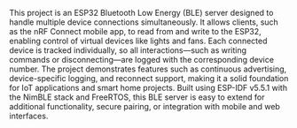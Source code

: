 This project is an ESP32 Bluetooth Low Energy (BLE) server designed to handle multiple device connections simultaneously. It allows clients, such as the nRF Connect mobile app, to read from and write to the ESP32, enabling control of virtual devices like lights and fans. Each connected device is tracked individually, so all interactions—such as writing commands or disconnecting—are logged with the corresponding device number. The project demonstrates features such as continuous advertising, device-specific logging, and reconnect support, making it a solid foundation for IoT applications and smart home projects. Built using ESP-IDF v5.5.1 with the NimBLE stack and FreeRTOS, this BLE server is easy to extend for additional functionality, secure pairing, or integration with mobile and web interfaces.

